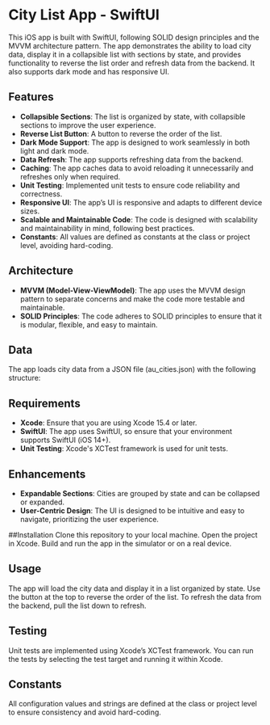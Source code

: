 # City List App - SwiftUI

This iOS app is built with SwiftUI, following SOLID design principles and the MVVM architecture pattern. The app demonstrates the ability to load city data, display it in a collapsible list with sections by state, and provides functionality to reverse the list order and refresh data from the backend. It also supports dark mode and has responsive UI.

## Features
- **Collapsible Sections**: The list is organized by state, with collapsible sections to improve the user experience.
- **Reverse List Button**: A button to reverse the order of the list.
- **Dark Mode Support**: The app is designed to work seamlessly in both light and dark mode.
- **Data Refresh**: The app supports refreshing data from the backend.
- **Caching**: The app caches data to avoid reloading it unnecessarily and refreshes only when required.
- **Unit Testing**: Implemented unit tests to ensure code reliability and correctness.
- **Responsive UI**: The app’s UI is responsive and adapts to different device sizes.
- **Scalable and Maintainable Code**: The code is designed with scalability and maintainability in mind, following best practices.
- **Constants**: All values are defined as constants at the class or project level, avoiding hard-coding.


## Architecture
- **MVVM (Model-View-ViewModel)**: The app uses the MVVM design pattern to separate concerns and make the code more testable and maintainable.
- **SOLID Principles**: The code adheres to SOLID principles to ensure that it is modular, flexible, and easy to maintain.

## Data
The app loads city data from a JSON file (au_cities.json) with the following structure:

## Requirements
- **Xcode**: Ensure that you are using Xcode 15.4 or later.
- **SwiftUI**: The app uses SwiftUI, so ensure that your environment supports SwiftUI (iOS 14+).
- **Unit Testing**: Xcode's XCTest framework is used for unit tests.

## Enhancements
- **Expandable Sections**: Cities are grouped by state and can be collapsed or expanded.
- **User-Centric Design**: The UI is designed to be intuitive and easy to navigate, prioritizing the user experience.

##Installation
Clone this repository to your local machine.
Open the project in Xcode.
Build and run the app in the simulator or on a real device.

## Usage
The app will load the city data and display it in a list organized by state.
Use the button at the top to reverse the order of the list.
To refresh the data from the backend, pull the list down to refresh.

## Testing
Unit tests are implemented using Xcode’s XCTest framework. You can run the tests by selecting the test target and running it within Xcode.

## Constants
All configuration values and strings are defined at the class or project level to ensure consistency and avoid hard-coding.



